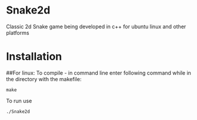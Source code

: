# Snake2d
Classic 2d Snake game being developed in c++ for ubuntu linux and other platforms

# Installation
##For linux: 
To compile - in command line enter following command while in the directory with the makefile:
```
make
```
To run use
```
./Snake2d
```

